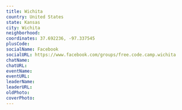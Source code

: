 ```yaml
---
title: Wichita
country: United States
state: Kansas
city: Wichita
neighborhood: 
coordinates: 37.692236, -97.337545
plusCode:
socialName: Facebook
socialURL: https://www.facebook.com/groups/free.code.camp.wichita
chatName:
chatURL:
eventName:
eventURL:
leaderName:
leaderURL:
oldPhoto: 
coverPhoto:
---
```

